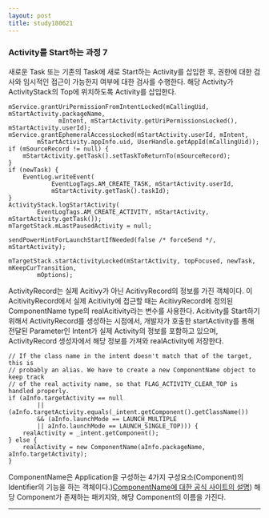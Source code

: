 ```yaml
---
layout: post
title: study180621
---
```

<h3> Activity를 Start하는 과정 7</h3>

새로운 Task 또는 기존의 Task에 새로 Start하는 Activity를 삽입한 후, 권한에 대한 검사와 임시적인 접근이 가능한지 여부에 대한 검사를 수행한다.
해당 Activity가 ActivityStack의 Top에 위치하도록 Activity를 삽입한다.  

~~~
mService.grantUriPermissionFromIntentLocked(mCallingUid, mStartActivity.packageName,
              mIntent, mStartActivity.getUriPermissionsLocked(), mStartActivity.userId);
mService.grantEphemeralAccessLocked(mStartActivity.userId, mIntent,
        mStartActivity.appInfo.uid, UserHandle.getAppId(mCallingUid));
if (mSourceRecord != null) {
    mStartActivity.getTask().setTaskToReturnTo(mSourceRecord);
}
if (newTask) {
    EventLog.writeEvent(
            EventLogTags.AM_CREATE_TASK, mStartActivity.userId,
            mStartActivity.getTask().taskId);
}
ActivityStack.logStartActivity(
        EventLogTags.AM_CREATE_ACTIVITY, mStartActivity, mStartActivity.getTask());
mTargetStack.mLastPausedActivity = null;

sendPowerHintForLaunchStartIfNeeded(false /* forceSend */, mStartActivity);

mTargetStack.startActivityLocked(mStartActivity, topFocused, newTask, mKeepCurTransition,
        mOptions);
~~~

ActivityRecord는 실제 Acitivy가 아닌 AcitivyRecord의 정보를 가진 객체이다. 이 AcitivityRecord에서 실제 Acitivity에 접근할 때는 AcitivyRecord에 정의된 ComponentName type의 realAcitivity라는 변수를 사용한다. Acitivity를 Start하기 위해서 ActivityRecord를 생성하는 시점에서, 개발자가 호출한 startActivity를 통해 전달된 Parameter인 Intent가 실제 Activity의 정보를 포함하고 있으며, ActivityRecord 생성자에서 해당 정보를 가져와 realActivity에 저장한다.
~~~
// If the class name in the intent doesn't match that of the target, this is
// probably an alias. We have to create a new ComponentName object to keep track
// of the real activity name, so that FLAG_ACTIVITY_CLEAR_TOP is handled properly.
if (aInfo.targetActivity == null
        || (aInfo.targetActivity.equals(_intent.getComponent().getClassName())
        && (aInfo.launchMode == LAUNCH_MULTIPLE
        || aInfo.launchMode == LAUNCH_SINGLE_TOP))) {
    realActivity = _intent.getComponent();
} else {
    realActivity = new ComponentName(aInfo.packageName, aInfo.targetActivity);
}
~~~
ComponentName은 Application을 구성하는 4가지 구성요소(Component)의 Identifier의 기능을 하는 객체이다.)[ComponentName에 대한 공식 사이트의 설명](https://developer.android.com/reference/android/content/ComponentName)) 해당 Component가 존재하는 패키지와, 해당 Component의 이름을 가진다.

* * *
